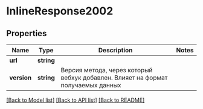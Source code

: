 # InlineResponse2002

## Properties
Name | Type | Description | Notes
------------ | ------------- | ------------- | -------------
**url** | **string** |  | 
**version** | **string** | Версия метода, через который вебхук добавлен. Влияет на формат получаемых данных | 

[[Back to Model list]](../../README.md#documentation-for-models) [[Back to API list]](../../README.md#documentation-for-api-endpoints) [[Back to README]](../../README.md)


